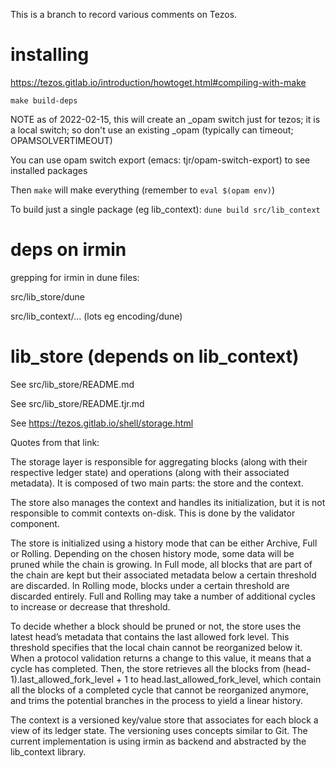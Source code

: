 This is a branch to record various comments on Tezos.

# installing


https://tezos.gitlab.io/introduction/howtoget.html#compiling-with-make

`make build-deps`

NOTE as of 2022-02-15, this will create an _opam switch just for tezos; it is a local switch; so don't use an existing _opam (typically can timeout; OPAMSOLVERTIMEOUT)

You can use opam switch export (emacs: tjr/opam-switch-export) to see installed packages

Then `make` will make everything (remember to `eval $(opam env)`)

To build just a single package (eg lib_context): `dune build src/lib_context`


# deps on irmin

grepping for irmin in dune files:

src/lib_store/dune

src/lib_context/... (lots eg encoding/dune)



# lib_store (depends on lib_context)

See src/lib_store/README.md

See src/lib_store/README.tjr.md

See https://tezos.gitlab.io/shell/storage.html

Quotes from that link:

The storage layer is responsible for aggregating blocks (along with their respective
ledger state) and operations (along with their associated metadata). It is composed of two
main parts: the store and the context.

The store also manages the context and handles its initialization, but it is not
responsible to commit contexts on-disk. This is done by the validator component.

The store is initialized using a history mode that can be either Archive, Full or
Rolling. Depending on the chosen history mode, some data will be pruned while the chain is
growing. In Full mode, all blocks that are part of the chain are kept but their associated
metadata below a certain threshold are discarded. In Rolling mode, blocks under a certain
threshold are discarded entirely. Full and Rolling may take a number of additional cycles
to increase or decrease that threshold.

To decide whether a block should be pruned or not, the store uses the latest head’s
metadata that contains the last allowed fork level. This threshold specifies that the
local chain cannot be reorganized below it. When a protocol validation returns a change to
this value, it means that a cycle has completed. Then, the store retrieves all the blocks
from (head-1).last_allowed_fork_level + 1 to head.last_allowed_fork_level, which contain
all the blocks of a completed cycle that cannot be reorganized anymore, and trims the
potential branches in the process to yield a linear history.


The context is a versioned key/value store that associates for each block a view of its
ledger state. The versioning uses concepts similar to Git. The current implementation is
using irmin as backend and abstracted by the lib_context library.

